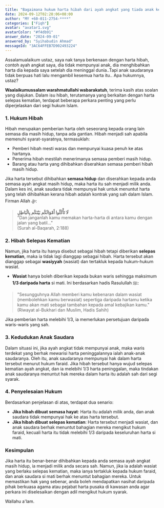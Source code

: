 ```yaml
---
title: "Bagaimana hukum harta hibah dari ayah angkat yang tiada anak kepada saya jika anak saudara beliau mengambil semua harta?"
date: 2024-09-12T02:28:06+08:00
author: "MY +60-011-2754-****"
categories: ["Fiqh"]
avatar: "avatar1.svg"
avatarColor: "#f4db91"
answer_date: "2024-09-01"
answered_by: "Syihabudin Ahmad"
messageId: "3AC64FFEB7D902493224"
---
```


Assalamualaikum ustaz, saya nak tanya berkenaan dengan harta hibah, contoh ayah angkat saya, dia tidak mempunyai anak, dia menghibahkan harta dia kepada saya setelah dia meninggal dunia..Tapi anak saudaranya tidak berpuas hati lalu mengambil kesemua harta itu.. Apa hukumnya, ustaz?

<!--more-->

**Waalaikumussalam warahmatullahi wabarakatuh**, terima kasih atas soalan yang diajukan. Dalam isu hibah, terutamanya yang berkaitan dengan harta selepas kematian, terdapat beberapa perkara penting yang perlu diperjelaskan dari segi hukum Islam.

### 1. **Hukum Hibah**
Hibah merupakan pemberian harta oleh seseorang kepada orang lain semasa dia masih hidup, tanpa ada gantian. Hibah menjadi sah apabila memenuhi syarat-syaratnya, termasuklah:

- Pemberi hibah mesti waras dan mempunyai kuasa penuh ke atas hartanya.
- Penerima hibah mestilah menerimanya semasa pemberi masih hidup.
- Barang atau harta yang dihibahkan diserahkan semasa pemberi hibah masih hidup.

Jika harta tersebut dihibahkan **semasa hidup** dan diserahkan kepada anda semasa ayah angkat masih hidup, maka harta itu sah menjadi milik anda. Dalam kes ini, anak saudara tidak mempunyai hak untuk menuntut harta yang telah dihibahkan kerana hibah adalah kontrak yang sah dalam Islam. Firman Allah ﷻ:

> **لَا تَأْكُلُوا أَمْوَالَكُم بَيْنَكُم بِالْبَاطِلِ**  
> "Dan janganlah kamu memakan harta-harta di antara kamu dengan jalan yang batil..."  
> (Surah al-Baqarah, 2:188)

### 2. **Hibah Selepas Kematian**
Namun, jika harta itu hanya disebut sebagai hibah tetapi diberikan **selepas kematian**, maka ia tidak lagi dianggap sebagai hibah. Harta tersebut akan dianggap sebagai **wasiyyah** (wasiat) dan tertakluk kepada hukum-hukum wasiat.

- **Wasiat** hanya boleh diberikan kepada bukan waris sehingga maksimum **1/3 daripada harta** si mati. Ini berdasarkan hadis Rasulullah ﷺ:

> "Sesungguhnya Allah memberi kamu kebenaran dalam wasiat (membolehkan kamu berwasiat) sepertiga daripada hartamu ketika kamu akan mati sebagai tambahan kepada amal kebajikan kamu."  
> (Riwayat al-Bukhari dan Muslim, Hadis Sahih)

Jika pemberian harta melebihi 1/3, ia memerlukan persetujuan daripada waris-waris yang sah.

### 3. **Kedudukan Anak Saudara**
Dalam situasi ini, jika ayah angkat tidak mempunyai anak, maka waris terdekat yang berhak mewarisi harta peninggalannya ialah anak-anak saudaranya. Oleh itu, anak saudaranya mempunyai hak dalam harta tersebut menurut hukum faraid. Jika hibah tersebut hanya wujud selepas kematian ayah angkat, dan ia melebihi 1/3 harta peninggalan, maka tindakan anak saudaranya menuntut hak mereka dalam harta itu adalah sah dari segi syarak.

### 4. **Penyelesaian Hukum**
Berdasarkan penjelasan di atas, terdapat dua senario:

- **Jika hibah dibuat semasa hayat**: Harta itu adalah milik anda, dan anak saudara tidak mempunyai hak ke atas harta tersebut.
- **Jika hibah dibuat selepas kematian**: Harta tersebut menjadi wasiat, dan anak saudara berhak menuntut bahagian mereka mengikut hukum faraid, kecuali harta itu tidak melebihi 1/3 daripada keseluruhan harta si mati.

### Kesimpulan
Jika harta itu benar-benar dihibahkan kepada anda semasa ayah angkat masih hidup, ia menjadi milik anda secara sah. Namun, jika ia adalah wasiat yang berlaku selepas kematian, maka ianya tertakluk kepada hukum faraid, dan anak saudara si mati berhak menuntut bahagian mereka. Untuk memastikan hak yang sebenar, anda boleh mendapatkan nasihat daripada pihak berkuasa agama atau pejabat harta pusaka di kawasan anda agar perkara ini diselesaikan dengan adil mengikut hukum syarak.

Wallahu a'lam.
